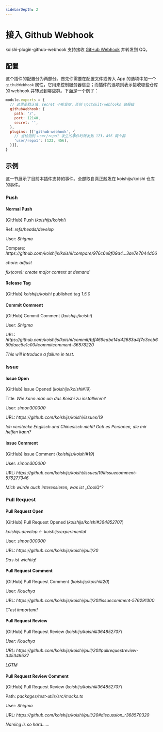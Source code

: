 ```yaml
---
sidebarDepth: 2
---
```


# 接入 Github Webhook <Badge text="beta" type="warn"/>

koishi-plugin-github-webhook 支持接收 [GitHub Webhook](https://developer.github.com/webhooks/) 并转发到 QQ。

## 配置

这个插件的配置分为两部分。首先你需要在配置文件或传入 App 的选项中加一个 `githubWebhook` 属性，它用来控制服务器信息；而插件的选项则表示接收哪些仓库的 webhook 并转发到哪些群。下面是一个例子：

```js koishi.config.js
module.exports = {
  // 这里是默认值，secret 不能留空，否则 @octokit/webhooks 会报错
  githubWebhook: {
    path: '/',
    port: 12140,
    secret: '',
  },
  plugins: [['github-webhook', {
    // 当检测到 user/repo1 发生的事件时转发到 123，456 两个群
    'user/repo1': [123, 456],
  }]],
}
```

## 示例

这一节展示了目前本插件支持的事件。全部取自真正触发在 koishijs/koishi 仓库的事件。

### Push

#### Normal Push

<chat-panel mini>
<chat-message nickname="Koishi" avatar="/koishi.png">
<p>[GitHub] Push (<em>koishijs/koishi</em>)</p>
<p>Ref: <em>refs/heads/develop</em></p>
<p>User: <em>Shigma</em></p>
<p>Compare: <em>https://github.com/koishijs/koishi/compare/976c6e8f09a4...3ae7e7044d06</em></p>
<p><em>chore: adjust</em></p>
<p><em>fix(core): create major context at demand</em></p>
</chat-message>
</chat-panel>

#### Release Tag

<chat-panel mini>
<chat-message nickname="Koishi" avatar="/koishi.png">
<p>[GitHub] <em>koishijs/koishi</em> published tag <em>1.5.0</em></p>
</chat-message>
</chat-panel>

#### Commit Comment

<chat-panel mini>
<chat-message nickname="Koishi" avatar="/koishi.png">
<p>[GitHub] Commit Comment (<em>koishijs/koishi</em>)</p>
<p>User: <em>Shigma</em></p>
<p>URL: <em>https://github.com/koishijs/koishi/commit/bff469eabe14d42683a4f7c3ccb659daec5e1c00#commitcomment-36878220</em></p>
<p><em>This will introduce a failure in test.</em></p>
</chat-message>
</chat-panel>

### Issue

#### Issue Open

<chat-panel mini>
<chat-message nickname="Koishi" avatar="/koishi.png">
<p>[GitHub] Issue Opened (<em>koishijs/koishi#19</em>)</p>
<p>Title: <em>Wie kann man um das Koishi zu installieren?</em></p>
<p>User: <em>simon300000</em></p>
<p>URL: <em>https://github.com/koishijs/koishi/issues/19</em></p>
<p><em>Ich verstecke Englisch und Chinesisch nicht! Gab es Personen, die mir helfen kann?</em></p>
</chat-message>
</chat-panel>

#### Issue Comment

<chat-panel mini>
<chat-message nickname="Koishi" avatar="/koishi.png">
<p>[GitHub] Issue Comment (<em>koishijs/koishi#19</em>)</p>
<p>User: <em>simon300000</em></p>
<p>URL: <em>https://github.com/koishijs/koishi/issues/19#issuecomment-576277946</em></p>
<p><em>Mich würde auch interessieren, was ist „CoolQ“?</em></p>
</chat-message>
</chat-panel>

### Pull Request

#### Pull Request Open

<chat-panel mini>
<chat-message nickname="Koishi" avatar="/koishi.png">
<p>[GitHub] Pull Request Opened (<em>koishijs/koishi#364852707</em>)</p>
<p><em>koishijs:develop <- koishijs:experimental</em></p>
<p>User: <em>simon300000</em></p>
<p>URL: <em>https://github.com/koishijs/koishi/pull/20</em></p>
<p><em>Das ist wichtig!</em></p>
</chat-message>
</chat-panel>

#### Pull Request Comment

<chat-panel mini>
<chat-message nickname="Koishi" avatar="/koishi.png">
<p>[GitHub] Pull Request Comment (<em>koishijs/koishi#20</em>)</p>
<p>User: <em>Kouchya</em></p>
<p>URL: <em>https://github.com/koishijs/koishi/pull/20#issuecomment-576291300</em></p>
<p><em>C'est important!</em></p>
</chat-message>
</chat-panel>

#### Pull Request Review

<chat-panel mini>
<chat-message nickname="Koishi" avatar="/koishi.png">
<p>[GitHub] Pull Request Review (<em>koishijs/koishi#364852707</em>)</p>
<p><em>User: Kouchya</em></p>
<p><em>URL: https://github.com/koishijs/koishi/pull/20#pullrequestreview-345349537</em></p>
<p><em>LGTM</em></p>
</chat-message>
</chat-panel>

#### Pull Request Review Comment

<chat-panel mini>
<chat-message nickname="Koishi" avatar="/koishi.png">
<p>[GitHub] Pull Request Review (<em>koishijs/koishi#364852707</em>)</p>
<p>Path: <em>packages/test-utils/src/mocks.ts</em></p>
<p>User: <em>Shigma</em></p>
<p>URL: <em>https://github.com/koishijs/koishi/pull/20#discussion_r368570320</em></p>
<p><em>Naming is so hard......</em></p>
</chat-message>
</chat-panel>
